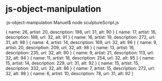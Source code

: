 # js-object-manipulation

:js-object-manipulation Manuel$ node sculptureScript.js


{ name: 26, artist: 20, description: 198, url: 31, alt: 90 }
{ name: 17, artist: 16, description: 188, url: 32, alt: 91 }
{ name: 16, artist: 19, description: 272, url: 31, alt: 98 }
{ name: 4, artist: 14, description: 169, url: 32, alt: 96 }
{ name: 9, artist: 20, description: 209, url: 32, alt: 98 }
{ name: 13, artist: 16, description: 235, url: 32, alt: 90 }
{ name: 9, artist: 21, description: 113, url: 32, alt: 94 }
{ name: 11, artist: 18, description: 254, url: 32, alt: 95 }
{ name: 15, artist: 14, description: 229, url: 31, alt: 92 }
{ name: 15, artist: 15, description: 332, url: 32, alt: 86 }
{ name: 7, artist: 15, description: 272, url: 32, alt: 98 }
{ name: 6, artist: 10, description: 78, url: 31, alt: 92 }
